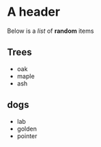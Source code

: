 # A header

Below is a _list_ of **random** items

## Trees
- oak
- maple
- ash

## dogs
- lab
- golden
- pointer
